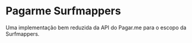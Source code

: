 # Pagarme Surfmappers
Uma implementação bem reduzida da API do Pagar.me para o escopo da Surfmappers.